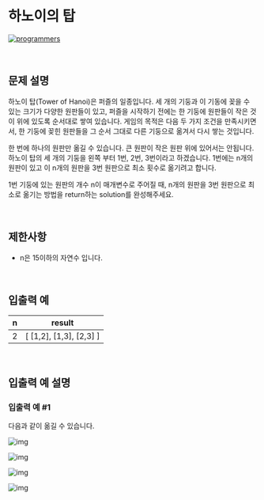 # 하노이의 탑

[![programmers](https://user-images.githubusercontent.com/69426184/209522553-bab40080-50ba-4743-86a3-f6198bff3974.png)](https://school.programmers.co.kr/learn/courses/30/lessons/12946)

<br/>

## 문제 설명

하노이 탑(Tower of Hanoi)은 퍼즐의 일종입니다. 세 개의 기둥과 이 기동에 꽂을 수 있는 크기가 다양한 원판들이 있고, 퍼즐을 시작하기 전에는 한 기둥에 원판들이 작은 것이 위에 있도록 순서대로 쌓여 있습니다. 게임의 목적은 다음 두 가지 조건을 만족시키면서, 한 기둥에 꽂힌 원판들을 그 순서 그대로 다른 기둥으로 옮겨서 다시 쌓는 것입니다.

한 번에 하나의 원판만 옮길 수 있습니다.
큰 원판이 작은 원판 위에 있어서는 안됩니다.
하노이 탑의 세 개의 기둥을 왼쪽 부터 1번, 2번, 3번이라고 하겠습니다. 1번에는 n개의 원판이 있고 이 n개의 원판을 3번 원판으로 최소 횟수로 옮기려고 합니다.

1번 기둥에 있는 원판의 개수 n이 매개변수로 주어질 때, n개의 원판을 3번 원판으로 최소로 옮기는 방법을 return하는 solution를 완성해주세요.

<br/>

## 제한사항

-   n은 15이하의 자연수 입니다.

<br/>

## 입출력 예

| n   | result                  |
| --- | ----------------------- |
| 2   | [ [1,2], [1,3], [2,3] ] |

<br/>

## 입출력 예 설명

### 입출력 예 #1

다음과 같이 옮길 수 있습니다.

![img](https://i.imgur.com/SWEqD08.png)

![img](https://i.imgur.com/mrmOzV2.png)

![img](https://i.imgur.com/Ent83gA.png)

![img](https://i.imgur.com/osJFfhF.png)
